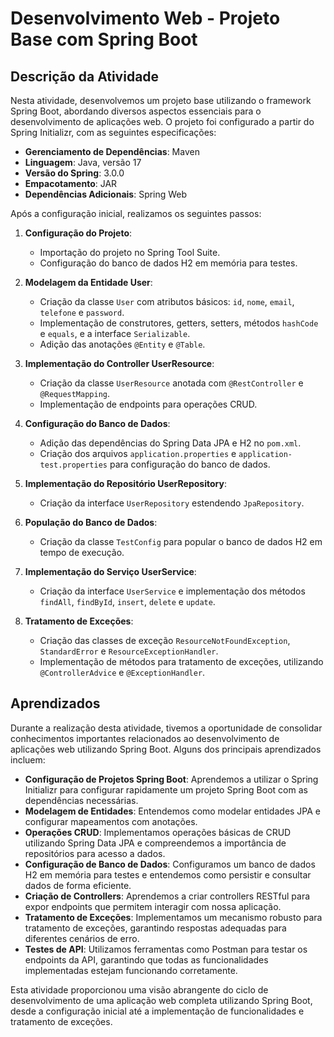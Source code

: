 # Desenvolvimento Web - Projeto Base com Spring Boot

## Descrição da Atividade

Nesta atividade, desenvolvemos um projeto base utilizando o framework Spring Boot, abordando diversos aspectos essenciais para o desenvolvimento de aplicações web. O projeto foi configurado a partir do Spring Initializr, com as seguintes especificações:

- **Gerenciamento de Dependências**: Maven
- **Linguagem**: Java, versão 17
- **Versão do Spring**: 3.0.0
- **Empacotamento**: JAR
- **Dependências Adicionais**: Spring Web

Após a configuração inicial, realizamos os seguintes passos:

1. **Configuração do Projeto**:
    - Importação do projeto no Spring Tool Suite.
    - Configuração do banco de dados H2 em memória para testes.

2. **Modelagem da Entidade User**:
    - Criação da classe `User` com atributos básicos: `id`, `nome`, `email`, `telefone` e `password`.
    - Implementação de construtores, getters, setters, métodos `hashCode` e `equals`, e a interface `Serializable`.
    - Adição das anotações `@Entity` e `@Table`.

3. **Implementação do Controller UserResource**:
    - Criação da classe `UserResource` anotada com `@RestController` e `@RequestMapping`.
    - Implementação de endpoints para operações CRUD.

4. **Configuração do Banco de Dados**:
    - Adição das dependências do Spring Data JPA e H2 no `pom.xml`.
    - Criação dos arquivos `application.properties` e `application-test.properties` para configuração do banco de dados.

5. **Implementação do Repositório UserRepository**:
    - Criação da interface `UserRepository` estendendo `JpaRepository`.

6. **População do Banco de Dados**:
    - Criação da classe `TestConfig` para popular o banco de dados H2 em tempo de execução.

7. **Implementação do Serviço UserService**:
    - Criação da interface `UserService` e implementação dos métodos `findAll`, `findById`, `insert`, `delete` e `update`.

8. **Tratamento de Exceções**:
    - Criação das classes de exceção `ResourceNotFoundException`, `StandardError` e `ResourceExceptionHandler`.
    - Implementação de métodos para tratamento de exceções, utilizando `@ControllerAdvice` e `@ExceptionHandler`.

## Aprendizados

Durante a realização desta atividade, tivemos a oportunidade de consolidar conhecimentos importantes relacionados ao desenvolvimento de aplicações web utilizando Spring Boot. Alguns dos principais aprendizados incluem:

- **Configuração de Projetos Spring Boot**: Aprendemos a utilizar o Spring Initializr para configurar rapidamente um projeto Spring Boot com as dependências necessárias.
- **Modelagem de Entidades**: Entendemos como modelar entidades JPA e configurar mapeamentos com anotações.
- **Operações CRUD**: Implementamos operações básicas de CRUD utilizando Spring Data JPA e compreendemos a importância de repositórios para acesso a dados.
- **Configuração de Banco de Dados**: Configuramos um banco de dados H2 em memória para testes e entendemos como persistir e consultar dados de forma eficiente.
- **Criação de Controllers**: Aprendemos a criar controllers RESTful para expor endpoints que permitem interagir com nossa aplicação.
- **Tratamento de Exceções**: Implementamos um mecanismo robusto para tratamento de exceções, garantindo respostas adequadas para diferentes cenários de erro.
- **Testes de API**: Utilizamos ferramentas como Postman para testar os endpoints da API, garantindo que todas as funcionalidades implementadas estejam funcionando corretamente.

Esta atividade proporcionou uma visão abrangente do ciclo de desenvolvimento de uma aplicação web completa utilizando Spring Boot, desde a configuração inicial até a implementação de funcionalidades e tratamento de exceções.
